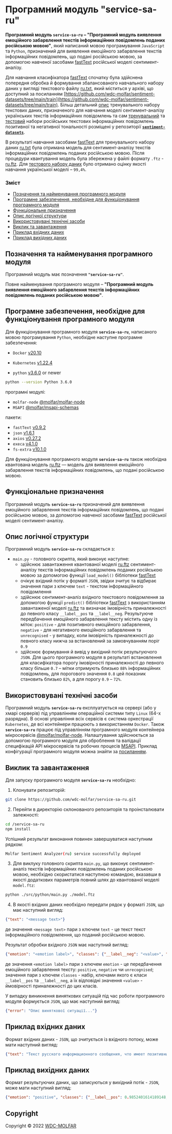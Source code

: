 # Програмний модуль **"service-sa-ru"**

**Програмний модуль `service-sa-ru` – "Програмний модуль виявлення емоційного забарвлення текстів інформаційних повідомлень поданих російською мовою"**, який написаний мовою програмування `JavaScript` та `Python`, призначений для виявлення емоційного забарвлення текстів інформаційних повідомлень, що подані російською мовою, за допомогою навченої засобами [fastText](https://github.com/facebookresearch/fastText) російської моделі сентимент-аналізу.

Для навчання класифікатора [fastText](https://github.com/facebookresearch/fastText) спочатку була здійснена попередня обробка й формування збалансованого навчального набору даних у вигляді текстового файлу [ru.txt](https://github.com/wdc-molfar/sentiment-datasets/tree/main/train), який міститься у архіві, що доступний за посиланням [https://github.com/wdc-molfar/sentiment-datasets/tree/main/train](https://github.com/wdc-molfar/sentiment-datasets/tree/main/train). Більш детальний [опис](https://github.com/wdc-molfar/sentiment-datasets) тренувального набору текстових даних, призначеного для навчання моделі сентимент-аналізу українських текстів інформаційних повідомлень та сам [тренувальний](https://github.com/wdc-molfar/sentiment-datasets/tree/main/train) та [тестовий](https://github.com/wdc-molfar/sentiment-datasets/tree/main/test) набори російських текстових інформаційних повідомлень позитивної та негативної тональності розміщені у репозиторії [**`sentiment-datasets`**](https://github.com/wdc-molfar/sentiment-datasets).

В результаті навчання засобами [fastText](https://github.com/facebookresearch/fastText) для тренувального набору даних [ru.txt](https://github.com/wdc-molfar/sentiment-datasets/tree/main/train) була отримана модель для сентимент-аналізу текстів інформаційних повідомлень поданих російською мовою. Після процедури квантування модель була збережена у файлі формату `.ftz`  - [ru.ftz](https://drive.google.com/u/0/uc?id=1LnjYOiMylQt3OcNPL3J2EFkfHCC0rQzL&export=download&confirm=t).
Для [тестового набору даних](https://github.com/wdc-molfar/sentiment-datasets/tree/main/test) було отримано оцінку якості навчання української моделі – `99,4%`.

### Зміст
- [Позначення та найменування програмного модуля](#name)
- [Програмне забезпечення, необхідне для функціонування програмного модуля](#software)
- [Функціональне призначення](#function)
- [Опис логічної структури](#structure)
- [Використовувані технічні засоби](#hardware)
- [Виклик та завантаження](#run)
- [Приклад вхідних даних](#inputdata)
- [Приклад вихідних даних](#outputdata)

<a name="name"></a>
<h2>Позначення та найменування програмного модуля</h2>

Програмний модуль має позначення **`"service-sa-ru"`**.

Повне найменування програмного модуля – **"Програмний модуль виявлення емоційного забарвлення текстів інформаційних повідомлень поданих російською мовою"**.

<a name="software"></a>
<h2>Програмне забезпечення, необхідне для функціонування програмного модуля</h2>

Для функціонування програмного модуля **`service-sa-ru`**, написаного мовою програмування `Python`, необхідне наступне програмне забезпечення:

- `Docker` [v20.10](https://docs.docker.com/engine/release-notes/#version-2010)
- `Kubernetes` [v1.22.4](https://github.com/kubernetes/kubernetes/releases/tag/v1.22.4)

- `python` [v3.6.0](https://www.python.org/downloads/release/python-360/) or newer

```sh
python --version Python 3.6.0
```
програмні модулі:
- `molfar-node` [@molfar/molfar-node](https://github.com/wdc-molfar/molfar-node)
- `MSAPI` [@molfar/msapi-schemas](https://github.com/wdc-molfar/msapi-schemas)

пакети:
- `fastText` [v0.9.2](https://github.com/facebookresearch/fastText)
- `json` [v1.6.1](https://github.com/facebookresearch/fastText)
- `axios` [v0.27.2](https://www.npmjs.com/package/axios/v/0.27.2)
- `execa` [v4.1.0](https://www.npmjs.com/package/execa/v/4.1.0)
- `fs-extra` [v10.1.0](https://www.npmjs.com/package/fs-extra/v/10.1.0)


Для функціонування програмного модуля **`service-sa-ru`** також необхідна квантована модель [ru.ftz](https://drive.google.com/u/0/uc?id=1LnjYOiMylQt3OcNPL3J2EFkfHCC0rQzL&export=download&confirm=t) — модель для виявлення емоційного забарвлення текстів інформаційних повідомлень, що подані російською мовою.

<a name="function"></a>
<h2>Функціональне призначення</h2>

Програмний модуль **`service-sa-ru`** призначений для виявлення емоційного забарвлення текстів інформаційних повідомлень, що подані російською мовою, за допомогою навченої засобами [fastText](https://github.com/facebookresearch/fastText) російської моделі сентимент-аналізу.

<a name="structure"></a>
<h2>Опис логічної структури</h2>

Програмний модуль **`service-sa-ru`** складається з:
- `main.py` - головного скрипта, який виконує наступне:
	- здійснює завантаження квантованої моделі [ru.ftz](https://drive.google.com/u/0/uc?id=1LnjYOiMylQt3OcNPL3J2EFkfHCC0rQzL&export=download&confirm=t) сентимент-аналізу текстів інформаційних повідомлень поданих російською мовою за допомогою функції `load_model()` бібліотеки [fastText](https://github.com/facebookresearch/fastText)
	- очікує вхідний потік у форматі `JSON`, звідки зчитує та відбирає значення пари з ключем `text` - текстом інформаційного повідомлення
	- здійснює сентимент-аналіз вхідного текстового повідомлення за допомогою функції `predict()` бібліотеки [fastText](https://github.com/facebookresearch/fastText) з використанням завантаженої моделі [ru.ftz](https://drive.google.com/u/0/uc?id=1LnjYOiMylQt3OcNPL3J2EFkfHCC0rQzL&export=download&confirm=t) та визначає імовірність приналежності до певного класу `__label__pos` та `__label__neg`. Результуюче передбачення емоційного забарвлення тексту містить одну із міток: `positive` - для позитивного емоційного забарвлення, `negative` - для негативного емоційного забарвлення та `unrecognised` - у випадку, коли імовірність приналежності до певного класу нижча за встановлений за замовчуванням поріг `0.9`
	- здійснює формування й вивід у вихідний потік результуючого `JSON`.
	Для цього програмного модуля в результаті встановлення для класифікатора порогу імовірності приналежності до певного класу більше `0.7` – мітки отримують близько `88%` інформаційних повідомлень, для порогового значення `0.8` цей показник становить близько `82%`, а для порогу `0.9` – `72%`.

<a name="hardware"></a>
<h2>Використовувані технічні засоби</h2>

Програмний модуль **`service-sa-ru`** експлуатується на сервері (або у хмарі серверів) під управлінням операційної системи типу `Linux` (64-х разрядна). В основі управління всіх сервісів є система оркестрації `Kubernetes`, де всі контейнери працюють з використанням `Docker`.
Також **`service-sa-ru`** працює під управлінням програмного модуля контейнера 
мікросервісів [@molfar/molfar-node](https://github.com/wdc-molfar/molfar-node).
Налаштування здійснюється за допомогою програмного модуля для оброблення та валідації специфікацій API мікросервісів та робочих процесів [MSAPI](https://github.com/wdc-molfar/msapi-schemas).
Приклад конфігурації програмного модуля можна знайти за [посиланням](https://github.com/wdc-molfar/workflow-example/tree/main/doc).

<a name="run"></a>
<h2>Виклик та завантаження</h2>

Для запуску програмного модуля **`service-sa-ru`** необхідно:
1. Клонувати репозиторій:
```sh
git clone https://github.com/wdc-molfar/service-sa-ru.git
```
2. Перейти в директорію склонованого репозиторія та проінсталювати залежності:
```sh
cd /service-sa-ru
npm install
```
Успішний результат виконання повинен завершуватися наступним рядком:
```sh
Molfar Sentiment Analyzer(ru) service successfully deployed
```
3. Для виклуку головного скрипта `main.py`, що виконує сентимент-аналіз текстів інформаційних повідомлень поданих російською мовою, необхідно скористатися наступною командою, вказавши в якості додаткових параметрів повний шлях до квантованої моделі `model.ftz`:
```sh
python ./src/python/main.py ./model.ftz
```
4. В якості вхідних даних необхідно передати рядок у форматі `JSON`, що має наступний вигляд:
```JSON
{"text": "<message text>"}
```
де значення `<message text>` пари з ключем `text` - це текст текст інформаційного повідомлення, що поданий російською мовою.

Результат обробки вхідного `JSON` має наступний вигляд:
```JSON
{"emotion": "<emotion label>", "classes": {"__label__neg": "<value>", "__label__pos": "<value>"}}
```
де значення `<emotion label>` пари з ключем `emotion` - це передбачення емоційного забарвлення тексту: `positive`, `negative` чи `unrecognised`; значення пари з ключем `classes` - набір, ключами якого є класи `__label__pos` та `__label__neg`, а їх відповідні значення `<value>` - ймовірності приналежності до цих класів.

У випадку виникнення виняткових ситуацій під час роботи програмного модуля формується `JSON`, що має наступний вигляд:
```JSON
{"error": "Опис виняткової ситуації..."}
``` 

<a name="inputdata"></a>
<h2>Приклад вхідних даних</h2>

Формат вхідних даних - `JSON`, що зчитується із вхідного потоку, може мати наступний вигляд:
```JSON
{"text": "Текст русского информационного сообщения, что имеет позитивный эмоциональный окрас."}
```

<a name="outputdata"></a>
<h2>Приклад вихідних даних</h2>

Формат результуючих даних, що записуються у вихідний потік - `JSON`, може мати наступний вигляд:
```JSON
{"emotion": "positive", "classes": {"__label__pos": 0.9852401614189148, "__label__neg": 0.014779872260987759}}
```

## Copyright
Copyright © 2022 [WDC-MOLFAR](https://github.com/wdc-molfar)

